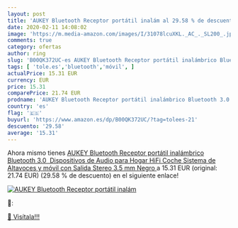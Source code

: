 ```yaml
---
layout: post
title: 'AUKEY Bluetooth Receptor portátil inalám al 29.58 % de descuento'
date: 2020-02-11 14:08:02
image: 'https://m.media-amazon.com/images/I/31078lcuXKL._AC_._SL200_.jpg'
comments: true
category: ofertas
author: ring
slug: 'B00QK372UC-es AUKEY Bluetooth Receptor portátil inalámbrico Bluetooth...'
tags: [ 'tole.es','bluetooth','móvil', ]
actualPrice: 15.31 EUR
currency: EUR
price: 15.31
comparePrice: 21.74 EUR
prodname: 'AUKEY Bluetooth Receptor portátil inalámbrico Bluetooth 3.0  Dispositivos de Audio para Hogar  HiFi  Coche  Sistema de Altavoces y móvil con Salida Stereo 3.5 mm  Negro '
country: 'es'
flag: '🇪🇸'
buyurl: 'https://www.amazon.es/dp/B00QK372UC/?tag=tolees-21'
descuento: '29.58'
average: '15.31'
---
```


Ahora mismo tienes [AUKEY Bluetooth Receptor portátil inalámbrico Bluetooth 3.0  Dispositivos de Audio para Hogar  HiFi  Coche  Sistema de Altavoces y móvil con Salida Stereo 3.5 mm  Negro ](https://www.amazon.es/dp/B00QK372UC/?tag=tolees-21) a 15.31 EUR (original: 21.74 EUR) (29.58 %  de descuento) en el siguiente enlace!

[![AUKEY Bluetooth Receptor portátil inalám](https://m.media-amazon.com/images/I/31078lcuXKL._AC_._SL200_.jpg)](https://www.amazon.es/dp/B00QK372UC/?tag=tolees-21)

🔎:


[🛒 Visítala!!!](https://www.amazon.es/dp/B00QK372UC/?tag=tolees-21)
